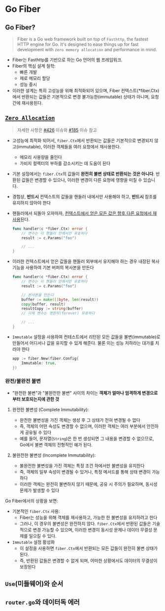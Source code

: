 # Go Fiber

## Go Fiber?

> Fiber is a Go web framework built on top of `Fasthttp`, the fastest HTTP engine for Go. It's designed to ease things up for fast development with `zero memory allocation` and performance in mind.

- Fiber는 Fasthttp를 기반으로 하는 Go 언어의 웹 프레임워크.
- Fiber의 핵심 설계 철학:
    - 빠른 개발
    - 제로 메모리 할당
    - 성능 중시
- 이러한 설계는 특히 고성능을 위해 최적화되어 있으며, Fiber 컨텍스트(*fiber.Ctx)에서 반환되는 값들은 기본적으로 변경 불가능한(immutable) 상태가 아니며, 요청 간에 재사용된다.

## [`Zero Allocation`](https://docs.gofiber.io/#zero-allocation)

> 자세한 사항은 [#426](https://github.com/gofiber/fiber/issues/426) 이슈와  [#185](https://github.com/gofiber/fiber/issues/185) 이슈 참고

- 고성능에 최적화 되어서, `fiber.Ctx`에서 반환되는 값들은 기본적으로 변경되지 않고(immutable), 이러한 객체들을 여러 요청에서 재사용한다.  
    - 메모리 사용량을 줄인다
    - 가비지 컬렉터의 부하를 감소시키는 데 도움이 된다
- 기본 설정에서는 `fiber.Ctx`의 값들이 **완전히 불변 상태로 반환되는 것은 아니다**. 반환된 값들은 변경할 수 있으나, 이러한 변경이 다른 요청에 영향을 미칠 수 있습니다.
- 경험상, **반드시** 컨텍스트의 값들을 핸들러 내에서만 사용해야 하고, **반드시** 참조를 유지하지 않아야 한다
- 핸들러에서 되돌아 오자마자, [컨텍스트에서 얻은 모든 값은 향후 다른 요청에서 재사용](https://stackoverflow.com/a/74513794)된다.

    ```go
    func handler(c *fiber.Ctx) error {
        // 변수는 이 핸들러 안에서만 유효하다
        result := c.Params("foo") 

        // ...
    }
    ```

- 이러한 컨텍스트에서 얻은 값들을 핸들러 외부에서 유지해야 하는 경우 내장된 복사 기능을 사용하여 기본 버퍼의 복사본을 만든다

    ```go
    func handler(c *fiber.Ctx) error {
        // 변수는 이 핸들러 안에서만 유효하다
        result := c.Params("foo")

        // 본사본을 만든다
        buffer := make([]byte, len(result))
        copy(buffer, result)
        resultCopy := string(buffer) 
        // 이제 변수는 영원히(forever) 유효하다

        // ...
    }
    ```

- `Immutable` 설정을 사용하여 컨테스트에서 리턴된 모든 값들을 불변(immutable)로 만들어서 어디서나 값을 유지할 수 있게 해준다. 물론 이는 성능 저하라는 대가를 치러야 한다

    ```go
    app := fiber.New(fiber.Config{
        Immutable: true,
    })
    ```

### 완전/불완전 불변

- "완전한 불변"과 "불완전한 불변" 사이의 차이는 **객체가 얼마나 엄격하게 변경으로부터 보호되는지에 관한 것**

1. 완전한 불변성 (Complete Immutability):
   - 완전한 불변성을 가진 객체는 생성 후 그 상태가 전혀 변경될 수 없다
   - 즉, 객체의 어떤 속성도 변경할 수 없으며, 이러한 객체는 여러 부분에서 안전하게 공유될 수 있다
   - 예를 들어, 문자열(`String`)은 한 번 생성되면 그 내용을 변경할 수 없으므로, Go에서 불변 객체의 전형적인 예가 된다.

2. 불완전한 불변성 (Incomplete Immutability):
   - 불완전한 불변성을 가진 객체는 특정 조건 하에서만 불변성을 유지한다
   - 즉, 객체의 일부 속성이 변경될 수 있거나, 특정 메서드를 통해 상태 변경이 가능하다
   - 이러한 객체는 완전히 불변하지 않기 때문에, 공유 시 주의가 필요하며, 동시성 문제가 발생할 수 있다

Go Fiber에서의 상황을 보면:

- 기본적인 `fiber.Ctx` 사용:
    - Fiber는 성능을 위해 객체를 재사용하고, 가능한 한 불변성을 유지하려고 한다
    - 그러나, 이 경우의 불변성은 완전하지 않다. `fiber.Ctx`에서 반환된 값들은 기술적으로 변경 가능할 수 있으며, 이러한 변경이 동시성 문제나 데이터 무결성 문제를 일으킬 수 있다.
- `Immutable` 설정 활성화
    - 이 설정을 사용하면 `fiber.Ctx`에서 반환되는 모든 값들이 완전히 불변 상태가 된다.
    - 즉, 반환된 값들은 변경할 수 없게 되며, 어떠한 상황에서도 데이터의 무결성이 보장된다

## `Use`(미들웨어)와 순서

## `router.go`와 데이터독 에러
